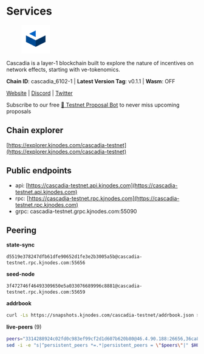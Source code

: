 # Services

<figure><img src="https://raw.githubusercontent.com/kj89/cosmos-images/main/logos/cascadia.png" alt=""><figcaption></figcaption></figure>

Cascadia is a layer-1 blockchain built to explore the  nature of incentives on network effects, starting  with ve-tokenomics.

**Chain ID**: cascadia_6102-1 | **Latest Version Tag**: v0.1.1 | **Wasm**: OFF

[Website](https://www.cascadia.foundation) | [Discord](https://discord.gg/cascadia) | [Twitter](https://twitter.com/CascadiaSystems)



Subscribe to our free [🤖 Testnet Proposal Bot](https://t.me/kjnodes_testnet_proposal_bot) to never miss upcoming proposals


## Chain explorer
[https://explorer.kjnodes.com/cascadia-testnet](https://explorer.kjnodes.com/cascadia-testnet)

## Public endpoints

* api: [https://cascadia-testnet.api.kjnodes.com](https://cascadia-testnet.api.kjnodes.com)
* rpc: [https://cascadia-testnet.rpc.kjnodes.com](https://cascadia-testnet.rpc.kjnodes.com)
* grpc: cascadia-testnet.grpc.kjnodes.com:55090

## Peering

**state-sync**

```text
d5519e378247dfb61dfe90652d1fe3e2b3005a5b@cascadia-testnet.rpc.kjnodes.com:55656
```

**seed-node**

```text
3f472746f46493309650e5a033076689996c8881@cascadia-testnet.rpc.kjnodes.com:55659
```

**addrbook**
```bash
curl -Ls https://snapshots.kjnodes.com/cascadia-testnet/addrbook.json > $HOME/.cascadiad/config/addrbook.json
```

**live-peers** (9)
```bash
peers="3314288924c02fd0c983ef99cf2d1d607b620b80@46.4.90.188:26656,36ca8d32631eeb973322aec9b8a9b810d5344cd4@91.201.113.194:56656,4ab70c0ac15cccba56b55c61e1c5ba0e21b7f79a@75.119.139.88:30656,1d61222b7b8e180aacebfd57fbd2d8ab95ebdc4c@65.109.93.152:35656,32bcc51674dd83a316323a67918c1cee25163291@65.109.72.12:26656,46b554c4cddbde4adb7b10e7b6c66e46845ffc33@135.181.116.109:22796,d5519e378247dfb61dfe90652d1fe3e2b3005a5b@65.109.68.190:55656,63cf1e7583eabf365856027815bc1491f2bc7939@65.108.2.41:60556,45d9fba9830260e6ee302ab3b3802f354aa3e5d8@65.109.69.240:36656"
sed -i -e "s|^persistent_peers *=.*|persistent_peers = \"$peers\"|" $HOME/.cascadiad/config/config.toml
```
